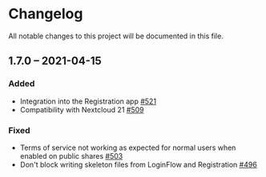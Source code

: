 # Changelog
All notable changes to this project will be documented in this file.

## 1.7.0 – 2021-04-15
### Added
- Integration into the Registration app
  [#521](https://github.com/nextcloud/registration/pull/521)
- Compatibility with Nextcloud 21
  [#509](https://github.com/nextcloud/registration/pull/509)

### Fixed
- Terms of service not working as expected for normal users when enabled on public shares
  [#503](https://github.com/nextcloud/registration/pull/503)
- Don't block writing skeleton files from LoginFlow and Registration
  [#496](https://github.com/nextcloud/registration/pull/496)
